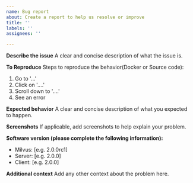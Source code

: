 ```yaml
---
name: Bug report
about: Create a report to help us resolve or improve
title: ''
labels: ''
assignees: ''

---
```


<!-- Please state your issue using the following template and, most importantly, in English. -->
**Describe the issue**
A clear and concise description of what the issue is.

**To Reproduce**
Steps to reproduce the behavior(Docker or Source code):
1. Go to '...'
2. Click on '....'
3. Scroll down to '....'
4. See an error

**Expected behavior**
A clear and concise description of what you expected to happen.

**Screenshots**
If applicable, add screenshots to help explain your problem.

**Software version (please complete the following information):**
 - Milvus: [e.g. 2.0.0rc1]
 - Server: [e.g. 2.0.0]
 - Client: [e.g. 2.0.0]


**Additional context**
Add any other context about the problem here.
